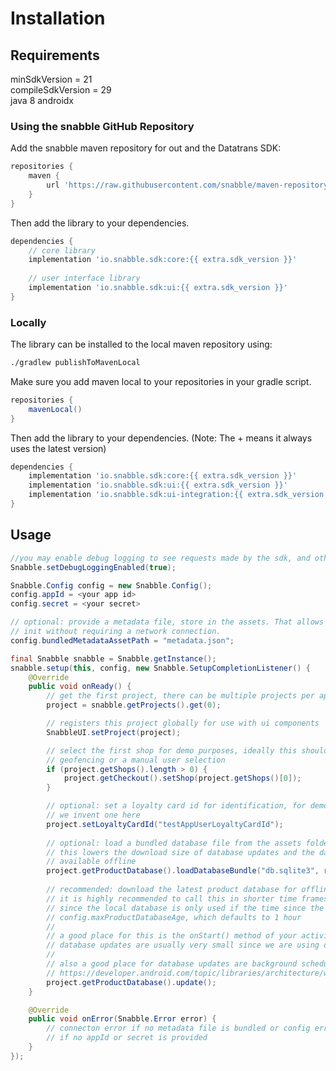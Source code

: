 # Installation

## Requirements

minSdkVersion = 21  
compileSdkVersion = 29  
java 8
androidx

### Using the snabble GitHub Repository

Add the snabble maven repository for out and the Datatrans SDK:

``` groovy
repositories {
    maven {
        url 'https://raw.githubusercontent.com/snabble/maven-repository/releases'
    }
}
```

Then add the library to your dependencies.

``` groovy
dependencies {
    // core library
    implementation 'io.snabble.sdk:core:{{ extra.sdk_version }}'
    
    // user interface library
    implementation 'io.snabble.sdk:ui:{{ extra.sdk_version }}'
}
```

### Locally

The library can be installed to the local maven repository using:

``` sh
./gradlew publishToMavenLocal
```

Make sure you add maven local to your repositories in your gradle script.

``` groovy
repositories {
    mavenLocal()
}
```

Then add the library to your dependencies. (Note: The + means it always uses the latest version)

``` groovy
dependencies {
    implementation 'io.snabble.sdk:core:{{ extra.sdk_version }}'
    implementation 'io.snabble.sdk:ui:{{ extra.sdk_version }}'
    implementation 'io.snabble.sdk:ui-integration:{{ extra.sdk_version }}'
}
```

## Usage
``` java
//you may enable debug logging to see requests made by the sdk, and other various logs
Snabble.setDebugLoggingEnabled(true);

Snabble.Config config = new Snabble.Config();
config.appId = <your app id>
config.secret = <your secret>

// optional: provide a metadata file, store in the assets. That allows the sdk 
// init without requiring a network connection.
config.bundledMetadataAssetPath = "metadata.json";

final Snabble snabble = Snabble.getInstance();
snabble.setup(this, config, new Snabble.SetupCompletionListener() {
    @Override
    public void onReady() {
        // get the first project, there can be multiple projects per app
        project = snabble.getProjects().get(0);

        // registers this project globally for use with ui components
        SnabbleUI.setProject(project);

        // select the first shop for demo purposes, ideally this should be done with
        // geofencing or a manual user selection
        if (project.getShops().length > 0) {
            project.getCheckout().setShop(project.getShops()[0]);
        }

        // optional: set a loyalty card id for identification, for demo purposes
        // we invent one here
        project.setLoyaltyCardId("testAppUserLoyaltyCardId");
        
        // optional: load a bundled database file from the assets folder
        // this lowers the download size of database updates and the database is immediatly
        // available offline
        project.getProductDatabase().loadDatabaseBundle("db.sqlite3", revision, major, minor);
        
        // recommended: download the latest product database for offline availability
        // it is highly recommended to call this in shorter time frames than config.maxProductDatabaseAge is set at
        // since the local database is only used if the time since the last update is smaller than 
        // config.maxProductDatabaseAge, which defaults to 1 hour
        //
        // a good place for this is the onStart() method of your activity
        // database updates are usually very small since we are using delta updates for updating the database
        //
        // also a good place for database updates are background schedulers like 
        // https://developer.android.com/topic/libraries/architecture/workmanager
        project.getProductDatabase().update();
    }

    @Override
    public void onError(Snabble.Error error) {
        // connecton error if no metadata file is bundled or config error
        // if no appId or secret is provided
    }
});
```